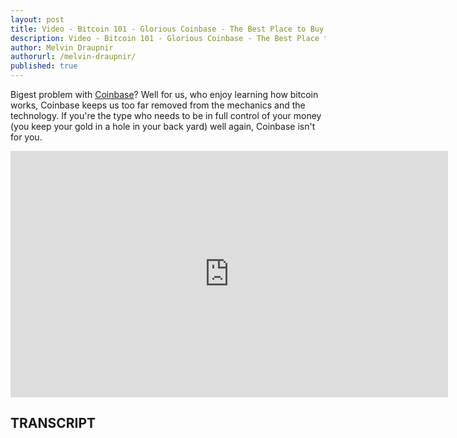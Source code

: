 ```yaml
---
layout: post
title: Video - Bitcoin 101 - Glorious Coinbase - The Best Place to Buy Your First Bitcoins
description: Video - Bitcoin 101 - Glorious Coinbase - The Best Place to Buy Your First Bitcoins
author: Melvin Draupnir
authorurl: /melvin-draupnir/
published: true
---
```


<p>Bigest problem with <a href="/coinbase-announced-passing-on-on-chain-fees-to-customers/">Coinbase</a>? Well for us, who enjoy learning how bitcoin works, Coinbase keeps us too far removed from the mechanics and the technology. If you're the type who needs to be in full control of your money (you keep your gold in a hole in your back yard) well again, Coinbase isn't for you.</p>

<center><iframe width="700" height="394" src="https://www.youtube.com/embed/OOoffwOJbY8?list=PLzctEq7iZD-7-DgJM604zsndMapn9ff6q" frameborder="0" allowfullscreen></iframe></center>

<h2>TRANSCRIPT</h2>
